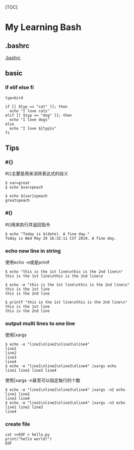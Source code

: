 [TOC]

# My Learning Bash

## .bashrc

[.bashrc](.bashrc)

## basic

### if elif else fi
```
typ=bird

if [[ $typ == "cat" ]]; then
  echo "I love cats"
elif [[ $typ == "dog" ]]; then
  echo "I love dogs"
else
  echo "I love ${typ}s"
fi
```

## Tips

### #{}
#{}主要是用来消除表达式的歧义
```
$ var=great
$ echo $varspeach

$ echo ${var}speach
greatspeach
```

### #()
#()用来执行并返回指令
```
$ echo "Today is $(date). A fine day."
Today is Wed May 29 16:32:11 CST 2019. A fine day.
```

### echo new line in string
使用echo -e或是printf
```
$ echo "this is the 1st line\nthis is the 2nd line\n"
this is the 1st line\nthis is the 2nd line\n

$ echo -e "this is the 1st line\nthis is the 2nd line\n"
this is the 1st line
this is the 2nd line

$ printf "this is the 1st line\nthis is the 2nd line\n"
this is the 1st line
this is the 2nd line
```

### output multi lines to one line
使用|xargs
```
$ echo -e "line1\nline2\nline3\nline4"
line1
line2
line3
line4
$ echo -e "line1\nline2\nline3\nline4" |xargs echo
line1 line2 line3 line4
```
使用|xargs -n甚至可以指定每行的个数
```
$ echo -e "line1\nline2\nline3\nline4" |xargs -n2 echo
line1 line2
line3 line4
$ echo -e "line1\nline2\nline3\nline4" |xargs -n3 echo
line1 line2 line3
line4
```

### create file
```
cat <<EOF > hello.py
print("hello world!")
EOF
```
